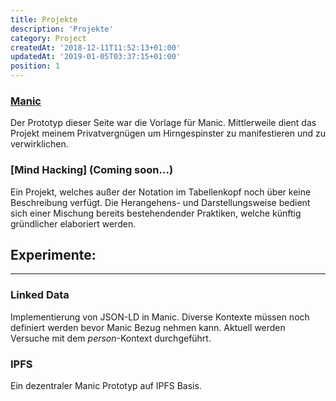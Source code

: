 ```yaml
---
title: Projekte
description: 'Projekte'
category: Project
createdAt: '2018-12-11T11:52:13+01:00'
updatedAt: '2019-01-05T03:37:15+01:00'
position: 1
---
```


### [Manic](https://manicjs.github.io/)
Der Prototyp dieser Seite war die Vorlage für Manic. Mittlerweile dient das Projekt meinem Privatvergnügen um Hirngespinster zu manifestieren und zu verwirklichen.

### [Mind Hacking] (Coming soon...)
Ein Projekt, welches außer der Notation im Tabellenkopf noch über keine Beschreibung verfügt. Die Herangehens- und Darstellungsweise bedient sich einer Mischung bereits bestehendender Praktiken, welche künftig gründlicher elaboriert werden.

## Experimente:

---

### Linked Data
Implementierung von JSON-LD in Manic. Diverse Kontexte müssen noch definiert werden bevor Manic Bezug nehmen kann. Aktuell werden Versuche mit dem _person_-Kontext durchgeführt. 

### IPFS
Ein dezentraler Manic Prototyp auf IPFS Basis.
